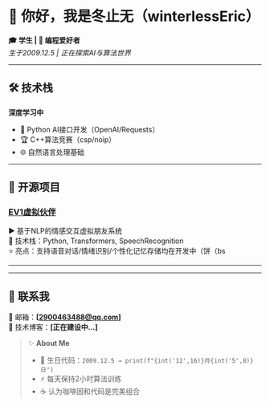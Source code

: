# 👋 你好，我是冬止无（winterlessEric） 

**🎓 学生 | 🚀 编程爱好者**  
*生于2009.12.5 | 正在探索AI与算法世界*

---

## 🛠️ 技术栈

**深度学习中**  
- 🤖 Python AI接口开发（OpenAI/Requests）
- 🏆 C++算法竞赛（csp/noip）
- 🌐 自然语言处理基础

---

## 🌟 开源项目

### [EV1虚拟伙伴](https://github.com/EricJiang1329145/ev1)
▶️ 基于NLP的情感交互虚拟朋友系统  
🔧 技术栈：Python, Transformers, SpeechRecognition  
⭐ 亮点：支持语音对话/情绪识别/个性化记忆存储均在开发中（饼（bs


---

---

## 📮 联系我
📧 邮箱：**[2900463488@qq.com]**  
📝 技术博客：**[正在建设中...]**  

> ✨ **About Me**  
> - 🎂 生日代码：`2009.12.5 → print(f"{int('12',16)}月{int('5',8)}日")`  
> - ⚡ 每天保持2小时算法训练  
> - ☕ 认为咖啡因和代码是完美组合
